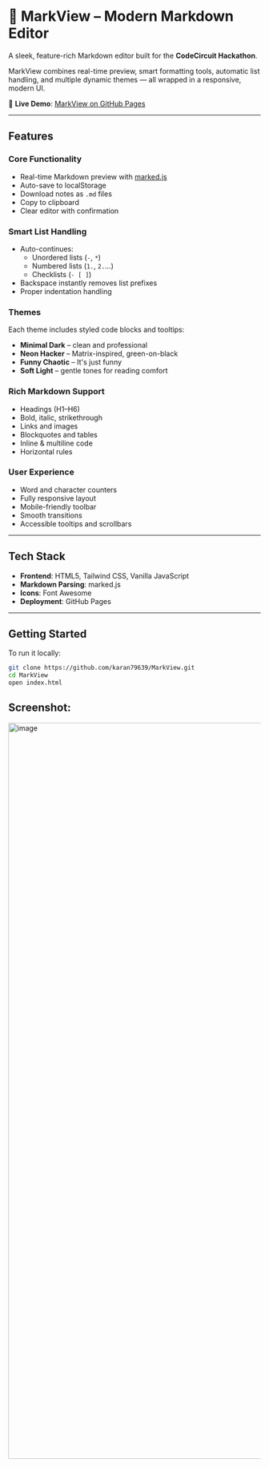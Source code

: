 # 📝 MarkView – Modern Markdown Editor

A sleek, feature-rich Markdown editor built for the **CodeCircuit Hackathon**.

MarkView combines real-time preview, smart formatting tools, automatic list handling, and multiple dynamic themes — all wrapped in a responsive, modern UI.

🔗 **Live Demo**: [MarkView on GitHub Pages](https://k79639.github.io/MarkView/)

---

## Features

### Core Functionality
- Real-time Markdown preview with [marked.js](https://marked.js.org/)
- Auto-save to localStorage
- Download notes as `.md` files
- Copy to clipboard
- Clear editor with confirmation

### Smart List Handling
- Auto-continues:
  - Unordered lists (`-`, `*`)
  - Numbered lists (`1.`, `2.`…)
  - Checklists (`- [ ]`)
- Backspace instantly removes list prefixes
- Proper indentation handling

### Themes
Each theme includes styled code blocks and tooltips:
- **Minimal Dark** – clean and professional
- **Neon Hacker** – Matrix-inspired, green-on-black
- **Funny Chaotic** – It's just funny
- **Soft Light** – gentle tones for reading comfort

### Rich Markdown Support
- Headings (H1–H6)
- Bold, italic, strikethrough
- Links and images
- Blockquotes and tables
- Inline & multiline code
- Horizontal rules

### User Experience
- Word and character counters
- Fully responsive layout
- Mobile-friendly toolbar
- Smooth transitions
- Accessible tooltips and scrollbars

---

## Tech Stack

- **Frontend**: HTML5, Tailwind CSS, Vanilla JavaScript
- **Markdown Parsing**: marked.js
- **Icons**: Font Awesome
- **Deployment**: GitHub Pages

---

## Getting Started

To run it locally:

```bash
git clone https://github.com/karan79639/MarkView.git
cd MarkView
open index.html
```

## Screenshot:
<img width="1470" alt="image" src="https://github.com/user-attachments/assets/fd614f85-57dc-4ca2-a448-98cf7d880afa" />
